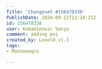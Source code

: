 ```yaml
---
Title: 'Changeset #156478338'
PublishDate: 2024-09-11T11:18:21Z
id: 156478338
user: Komadinovic Vanja
comment: adding poi
created_by: Level0 v1.3
tags:
- Montenegro

---
```


